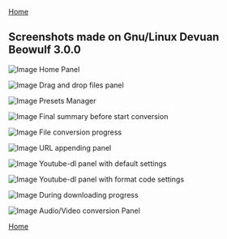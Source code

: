 [Home](index.md)

## Screenshots made on Gnu/Linux Devuan Beowulf 3.0.0 

![Image](/images/screenshots/HomePanel.png)
Home Panel

![Image](/images/screenshots/fileDrop.png)
Drag and drop files panel

![Image](/images/screenshots/PresetsManager.png)
Presets Manager

![Image](/images/screenshots/Final-summary.png)
Final summary before start conversion

![Image](/images/screenshots/progress-conversion.png)
File conversion progress

![Image](/images/screenshots/URLs_Panel.png)
URL appending panel

![Image](/images/screenshots/YouTubedl_downloader.png)
Youtube-dl panel with default settings

![Image](/images/screenshots/YouTubedl_formatCode.png)
Youtube-dl panel with format code settings

![Image](/images/screenshots/progress-download.png)
During downloading progress

![Image](/images/screenshots/AV-conversions.png)
Audio/Video conversion Panel

[Home](index.md)
